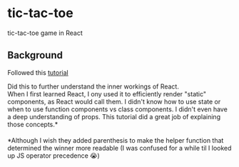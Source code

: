 # tic-tac-toe

tic-tac-toe game in React

## Background

Followed this [tutorial](https://reactjs.org/tutorial/tutorial.html)

Did this to further understand the inner workings of React.<br>
When I first learned React, I ony used it to efficiently render "static" components,
as React would call them. I didn't know how to use state or when to
use function components vs class components. I didn't even have a deep understanding
of props. This tutorial did a great job of explaining those concepts.*



####
\*Although I wish they added parenthesis to make the helper function that determined
the winner more readable (I was confused for a while til I looked up JS operator precedence 😭)
